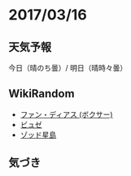# 2017/03/16

## 天気予報

今日（晴のち曇）/ 明日（晴時々曇）

## WikiRandom

* [ファン・ディアス (ボクサー)](https://ja.wikipedia.org/wiki/%E3%83%95%E3%82%A1%E3%83%B3%E3%83%BB%E3%83%87%E3%82%A3%E3%82%A2%E3%82%B9_%28%E3%83%9C%E3%82%AF%E3%82%B5%E3%83%BC%29)
* [ビュゼ](https://ja.wikipedia.org/wiki/%E3%83%93%E3%83%A5%E3%82%BC)
* [ゾッド星島](https://ja.wikipedia.org/wiki/%E3%82%BE%E3%83%83%E3%83%89%E6%98%9F%E5%B3%B6)

## 気づき

